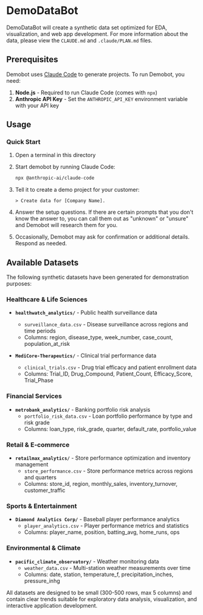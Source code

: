 # DemoDataBot

DemoDataBot will create a synthetic data set optimized for EDA, visualization, and web app development. For more information about the data, please view the `CLAUDE.md` and `.claude/PLAN.md` files.

## Prerequisites

Demobot uses [Claude Code](https://www.anthropic.com/claude-code) to generate projects. To run Demobot, you need:

1.  **Node.js** - Required to run Claude Code (comes with `npx`)
2.  **Anthropic API Key** - Set the `ANTHROPIC_API_KEY` environment variable with your API key

## Usage

### Quick Start

1.  Open a terminal in this directory

2.  Start demobot by running Claude Code:

    ``` bash
    npx @anthropic-ai/claude-code
    ```

3.  Tell it to create a demo project for your customer:

    ```         
    > Create data for [Company Name].
    ```

4.  Answer the setup questions. If there are certain prompts that you don't know the answer to, you can call them out as "unknown" or "unsure" and Demobot will research them for you.

5.  Occasionally, Demobot may ask for confirmation or additional details. Respond as needed.

## Available Datasets

The following synthetic datasets have been generated for demonstration purposes:

### Healthcare & Life Sciences
- **`healthwatch_analytics/`** - Public health surveillance data
  - `surveillance_data.csv` - Disease surveillance across regions and time periods
  - Columns: region, disease_type, week_number, case_count, population_at_risk

- **`MediCore-Therapeutics/`** - Clinical trial performance data
  - `clinical_trials.csv` - Drug trial efficacy and patient enrollment data
  - Columns: Trial_ID, Drug_Compound, Patient_Count, Efficacy_Score, Trial_Phase

### Financial Services
- **`metrobank_analytics/`** - Banking portfolio risk analysis
  - `portfolio_risk_data.csv` - Loan portfolio performance by type and risk grade
  - Columns: loan_type, risk_grade, quarter, default_rate, portfolio_value

### Retail & E-commerce
- **`retailmax_analytics/`** - Store performance optimization and inventory management
  - `store_performance.csv` - Store performance metrics across regions and quarters
  - Columns: store_id, region, monthly_sales, inventory_turnover, customer_traffic

### Sports & Entertainment
- **`Diamond Analytics Corp/`** - Baseball player performance analytics
  - `player_analytics.csv` - Player performance metrics and statistics
  - Columns: player_name, position, batting_avg, home_runs, ops

### Environmental & Climate
- **`pacific_climate_observatory/`** - Weather monitoring data
  - `weather_data.csv` - Multi-station weather measurements over time
  - Columns: date, station, temperature_f, precipitation_inches, pressure_inhg

All datasets are designed to be small (300-500 rows, max 5 columns) and contain clear trends suitable for exploratory data analysis, visualization, and interactive application development.
